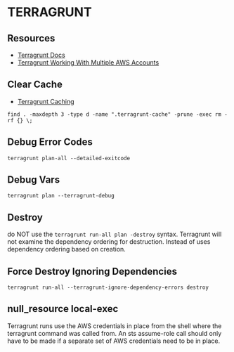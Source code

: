 # TERRAGRUNT

## Resources

- [Terragrunt Docs](https://terragrunt.gruntwork.io/docs)
- [Terragrunt Working With Multiple AWS Accounts](https://terragrunt.gruntwork.io/docs/features/work-with-multiple-aws-accounts/)

## Clear Cache

- [Terragrunt Caching](https://terragrunt.gruntwork.io/docs/features/caching/)

```console
find . -maxdepth 3 -type d -name ".terragrunt-cache" -prune -exec rm -rf {} \;
```

## Debug Error Codes

```console
terragrunt plan-all --detailed-exitcode
```

## Debug Vars

```console
terragrunt plan --terragrunt-debug
```

## Destroy

do NOT use the `terragrunt run-all plan -destroy` syntax. Terragrunt will not examine the
dependency ordering for destruction. Instead of uses dependency ordering based on creation.

## Force Destroy Ignoring Dependencies

```console
terragrunt run-all --terragrunt-ignore-dependency-errors destroy
```

## null_resource local-exec

Terragrunt runs use the AWS credentials in place from the shell where the
terragrunt command was called from. An sts assume-role call should only have to
be made if a separate set of AWS credentials need to be in place.
